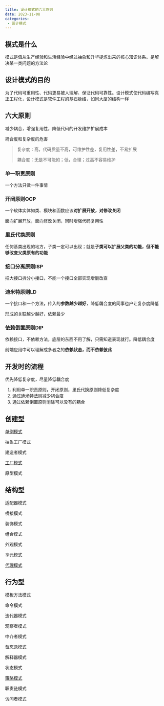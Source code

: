 ```yaml
---
title: 设计模式的六大原则
date: 2023-11-08
categories:
 - 设计模式
---
```


## 模式是什么

模式是值从生产经验和生活经验中经过抽象和升华提炼出来的核心知识体系。是解决某一类问题的方法论

## 设计模式的目的

为了代码可重用性、代码更易被人理解、保证代码可靠性。设计模式使代码编写真正工程化，设计模式是软件工程的基石脉络，如同大厦的结构一样

## 六大原则

减少耦合，增强复用性，降低代码的开发维护扩展成本

耦合度和复杂度的危害

> 复杂度：高，代码质量不高，可维护性差，复用性差，不易扩展
>
> 耦合度：无是不可能的；低，合理；过高不容易维护

### 单一职责原则

一个方法只做一件事情

### 开闭原则OCP

一个软体实体如类、模块和函数应该**对扩展开放，对修改关闭**

面向扩展开放，面向修改关闭，同时增强代码复用性

### 里氏代换原则

任何基类出现的地方，子类一定可以出现；就是**子类可以扩展父类的功能，但不能够改变父类原有的功能**

### 接口分离原则ISP

把大接口拆分小接口，不能一个接口全部实现增删改查

### 迪米特原则LD

一个接口和一个方法，传入的**参数越少越好**，降低耦合度的同事也户让复杂度降低

形成的关联越少越好，依赖最少

### 依赖倒置原则DIP

依赖接口，不依赖方法，底层的东西不用了解，只需知道表现就行。降低耦合度

前端应用中可以理解成多者之的**依赖状态，而不依赖彼此**

## 开发时的流程

优先降低复杂度，尽量降低耦合度

1. 利用单一职责原则，开闭原则，里氏代换原则降低复杂度
2. 通过迪米特法则减少耦合度
3. 通过依赖倒置原则消除可以没有的耦合

## 创建型

[单例模式](./singleton)

抽象工厂模式

建造者模式

[工厂模式](./factory)

原型模式

## 结构型

适配器模式

桥接模式

装饰模式

组合模式

外观模式

享元模式

[代理模式](./proxy)

## 行为型

模板方法模式

命令模式

迭代器模式

观察者模式

中介者模式

备忘录模式

解释器模式

状态模式

[策略模式](./strategy)

职责链模式

访问者模式